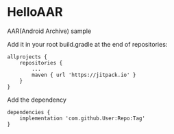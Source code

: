 # HelloAAR
AAR(Android Archive) sample

Add it in your root build.gradle at the end of repositories:
```
allprojects {
	repositories {
		...
		maven { url 'https://jitpack.io' }
	}
}
```


Add the dependency
```
dependencies {
	implementation 'com.github.User:Repo:Tag'
}
```
